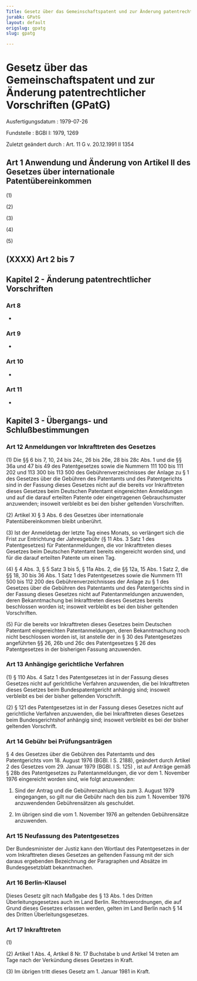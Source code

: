 ```yaml
---
Title: Gesetz über das Gemeinschaftspatent und zur Änderung patentrechtlicher Vorschriften
jurabk: GPatG
layout: default
origslug: gpatg
slug: gpatg

---
```


# Gesetz über das Gemeinschaftspatent und zur Änderung patentrechtlicher Vorschriften (GPatG)

Ausfertigungsdatum
:   1979-07-26

Fundstelle
:   BGBl I: 1979, 1269

Zuletzt geändert durch
:   Art. 11 G v. 20.12.1991 II 1354


## Art 1 Anwendung und Änderung von Artikel II des Gesetzes über internationale Patentübereinkommen

(1)

(2)

(3)

(4)

(5)


## (XXXX) Art 2 bis 7



## Kapitel 2 - Änderung patentrechtlicher Vorschriften



### Art 8

-


### Art 9

-


### Art 10

-


### Art 11

-


## Kapitel 3 - Übergangs- und Schlußbestimmungen



### Art 12 Anmeldungen vor Inkrafttreten des Gesetzes

(1) Die §§ 6 bis 7, 10, 24 bis 24c, 26 bis 26e, 28 bis 28c Abs. 1 und die §§ 36a und 47 bis 49 des Patentgesetzes sowie die Nummern 111 100 bis 111 202 und 113 300 bis 113 500 des Gebührenverzeichnisses der Anlage zu § 1 des Gesetzes über die Gebühren des Patentamts und des Patentgerichts sind in der Fassung dieses Gesetzes nicht auf die bereits vor Inkrafttreten dieses Gesetzes beim Deutschen Patentamt eingereichten Anmeldungen und auf die darauf erteilten Patente oder eingetragenen Gebrauchsmuster anzuwenden; insoweit verbleibt es bei den bisher geltenden Vorschriften.

(2) Artikel XI § 3 Abs. 6 des Gesetzes über internationale Patentübereinkommen bleibt unberührt.

(3) Ist der Anmeldetag der letzte Tag eines Monats, so verlängert sich die Frist zur Entrichtung der Jahresgebühr (§
11              Abs. 3 Satz 1 des Patentgesetzes) für Patentanmeldungen, die vor Inkrafttreten dieses Gesetzes beim Deutschen Patentamt bereits eingereicht worden sind, und für die darauf erteilten Patente um einen Tag.

(4) § 4 Abs. 3, § 5 Satz 3 bis 5, § 11a Abs. 2, die §§ 12a, 15 Abs. 1 Satz 2, die §§ 18, 30 bis 36 Abs. 1 Satz 1 des Patentgesetzes sowie die Nummern 111 500 bis 112 200 des Gebührenverzeichnisses der Anlage zu § 1 des Gesetzes über die Gebühren des Patentamts und des Patentgerichts sind in der Fassung dieses Gesetzes nicht auf Patentanmeldungen anzuwenden, deren Bekanntmachung bei Inkrafttreten dieses Gesetzes bereits beschlossen worden ist; insoweit verbleibt es bei den bisher geltenden Vorschriften.

(5) Für die bereits vor Inkrafttreten dieses Gesetzes beim Deutschen Patentamt eingereichten Patentanmeldungen, deren Bekanntmachung noch nicht beschlossen worden ist, ist anstelle der in §
30              des Patentgesetzes angeführten §§
26, 26b              und
26c              des Patentgesetzes § 26 des Patentgesetzes in der bisherigen Fassung anzuwenden.


### Art 13 Anhängige gerichtliche Verfahren

(1) § 110 Abs. 4 Satz 1 des Patentgesetzes ist in der Fassung dieses Gesetzes nicht auf gerichtliche Verfahren anzuwenden, die bei Inkrafttreten dieses Gesetzes beim Bundespatentgericht anhängig sind; insoweit verbleibt es bei der bisher geltenden Vorschrift.

(2) § 121 des Patentgesetzes ist in der Fassung dieses Gesetzes nicht auf gerichtliche Verfahren anzuwenden, die bei Inkrafttreten dieses Gesetzes beim Bundesgerichtshof anhängig sind; insoweit verbleibt es bei der bisher geltenden Vorschrift.


### Art 14 Gebühr bei Prüfungsanträgen

§ 4 des Gesetzes über die Gebühren des Patentamts und des Patentgerichts vom 18. August 1976 (BGBl. I S. 2188),
geändert durch Artikel 2 des Gesetzes vom 29. Januar 1979 (BGBl. I S. 125)             , ist auf Anträge gemäß §
28b              des Patentgesetzes zu Patentanmeldungen, die vor dem 1. November 1976 eingereicht worden sind, wie folgt anzuwenden:

1.  Sind der Antrag und die Gebührenzahlung bis zum 3. August 1979 eingegangen, so gilt nur die Gebühr nach den bis zum 1. November 1976 anzuwendenden Gebührensätzen als geschuldet.


2.  Im übrigen sind die vom 1. November 1976 an geltenden Gebührensätze anzuwenden.





### Art 15 Neufassung des Patentgesetzes

Der Bundesminister der Justiz kann den Wortlaut des Patentgesetzes in der vom Inkrafttreten dieses Gesetzes an geltenden Fassung mit der sich daraus ergebenden Bezeichnung der Paragraphen und Absätze im Bundesgesetzblatt bekanntmachen.


### Art 16 Berlin-Klausel

Dieses Gesetz gilt nach Maßgabe des § 13 Abs. 1 des Dritten Überleitungsgesetzes auch im Land Berlin. Rechtsverordnungen, die auf Grund dieses Gesetzes erlassen werden, gelten im Land Berlin nach § 14 des Dritten Überleitungsgesetzes.


### Art 17 Inkrafttreten

(1)

(2) Artikel 1 Abs. 4, Artikel 8 Nr. 17 Buchstabe b und Artikel 14 treten am Tage nach der Verkündung dieses Gesetzes in Kraft.

(3) Im übrigen tritt dieses Gesetz am 1. Januar 1981 in Kraft.

